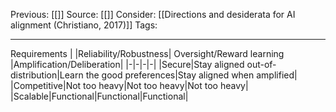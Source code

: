 Previous: [[]]
Source: [[]]
Consider: [[Directions and desiderata for AI alignment (Christiano, 2017)]]
Tags: 
______________

Requirements
| |Reliability/Robustness| Oversight/Reward learning |Amplification/Deliberation|
|-|-|-|-|
|Secure|Stay aligned out-of-distribution|Learn the good preferences|Stay aligned when amplified|
|Competitive|Not too heavy|Not too heavy|Not too heavy|
|Scalable|Functional|Functional|Functional|
